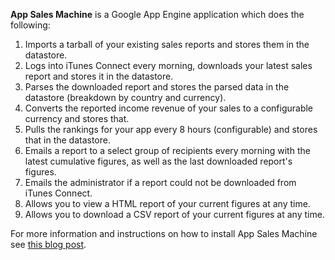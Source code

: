 __App Sales Machine__ is a Google App Engine application which does the following:

1. Imports a tarball of your existing sales reports and stores them in the datastore.
2. Logs into iTunes Connect every morning, downloads your latest sales report and stores it in the datastore.
3. Parses the downloaded report and stores the parsed data in the datastore (breakdown by country and currency).
4. Converts the reported income revenue of your sales to a configurable currency and stores that.
5. Pulls the rankings for your app every 8 hours (configurable) and stores that in the datastore.
6. Emails a report to a select group of recipients every morning with the latest cumulative figures, as well as the last downloaded report's figures.
7. Emails the administrator if a report could not be downloaded from iTunes Connect.
8. Allows you to view a HTML report of your current figures at any time.
9. Allows you to download a CSV report of your current figures at any time.

For more information and instructions on how to install App Sales Machine see [this blog post](http://www.oiledmachine.com/posts/2009/09/05/app-sales-machine.html).
